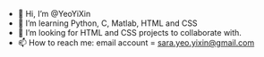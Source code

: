 - 👋 Hi, I’m @YeoYiXin
- 👀 I’m learning Python, C, Matlab, HTML and CSS
- 💞️ I’m looking for HTML and CSS projects to collaborate with.
- 📫 How to reach me:
        email account = sara.yeo.yixin@gmail.com

<!---
YeoYiXin/YeoYiXin is a ✨ special ✨ repository because its `README.md` (this file) appears on your GitHub profile.
You can click the Preview link to take a look at your changes.
--->
